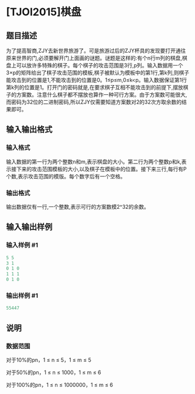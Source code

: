 # [TJOI2015]棋盘

## 题目描述

为了提高智商,ZJY去新世界旅游了。可是旅游过后的ZJY杯具的发现要打开通往原来世界的门,必须要解开门上面画的谜题。谜题是这样的:有个n行m列的棋盘,棋盘上可以放许多特殊的棋子。每个棋子的攻击范围是3行,p列。输入数据用一个3×p的矩阵给出了棋子攻击范围的模板,棋子被默认为模板中的第1行,第k列,则棋子能攻击到的位置是1,不能攻击到的位置是0。1≤p≤m,0≤k<p。输入数据保证第1行第k列的位置是1。打开门的密码就是,在要求棋子互相不能攻击到的前提下,摆放棋子的方案数。注意什么棋子都不摆放也算作一种可行方案。由于方案数可能很大,而密码为32位的二进制密码,所以ZJY仅需要知道方案数对2的32次方取余数的结果即可。 

## 输入输出格式

### 输入格式

输入数据的第一行为两个整数n和m,表示棋盘的大小。第二行为两个整数p和k,表示接下来的攻击范围模板的大小,以及棋子在模板中的位置。接下来三行,每行有P个数,表示攻击范围的模版。每个数字后有一个空格。

### 输出格式

输出数据仅有一行,一个整数,表示可行的方案数模2^32的余数。

## 输入输出样例

### 输入样例 #1

```cpp
5 5
3 1
0 1 0
1 1 1
0 1 0

```
### 输出样例 #1

```cpp
55447

```
## 说明

### 数据范围

对于10%的pn，1 ≤ n ≤ 5，1 ≤ m ≤ 5

对于50%的pn，1 ≤ n ≤ 1000，1 ≤ m ≤ 6

对于100%的pn，1 ≤ n ≤ 1000000，1 ≤ m ≤ 6


